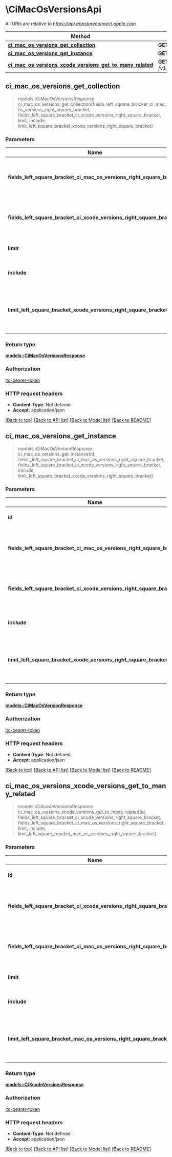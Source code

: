 # \CiMacOsVersionsApi

All URIs are relative to *https://api.appstoreconnect.apple.com*

Method | HTTP request | Description
------------- | ------------- | -------------
[**ci_mac_os_versions_get_collection**](CiMacOsVersionsApi.md#ci_mac_os_versions_get_collection) | **GET** /v1/ciMacOsVersions | 
[**ci_mac_os_versions_get_instance**](CiMacOsVersionsApi.md#ci_mac_os_versions_get_instance) | **GET** /v1/ciMacOsVersions/{id} | 
[**ci_mac_os_versions_xcode_versions_get_to_many_related**](CiMacOsVersionsApi.md#ci_mac_os_versions_xcode_versions_get_to_many_related) | **GET** /v1/ciMacOsVersions/{id}/xcodeVersions | 



## ci_mac_os_versions_get_collection

> models::CiMacOsVersionsResponse ci_mac_os_versions_get_collection(fields_left_square_bracket_ci_mac_os_versions_right_square_bracket, fields_left_square_bracket_ci_xcode_versions_right_square_bracket, limit, include, limit_left_square_bracket_xcode_versions_right_square_bracket)


### Parameters


Name | Type | Description  | Required | Notes
------------- | ------------- | ------------- | ------------- | -------------
**fields_left_square_bracket_ci_mac_os_versions_right_square_bracket** | Option<[**Vec<String>**](String.md)> | the fields to include for returned resources of type ciMacOsVersions |  |
**fields_left_square_bracket_ci_xcode_versions_right_square_bracket** | Option<[**Vec<String>**](String.md)> | the fields to include for returned resources of type ciXcodeVersions |  |
**limit** | Option<**i32**> | maximum resources per page |  |
**include** | Option<[**Vec<String>**](String.md)> | comma-separated list of relationships to include |  |
**limit_left_square_bracket_xcode_versions_right_square_bracket** | Option<**i32**> | maximum number of related xcodeVersions returned (when they are included) |  |

### Return type

[**models::CiMacOsVersionsResponse**](CiMacOsVersionsResponse.md)

### Authorization

[itc-bearer-token](../README.md#itc-bearer-token)

### HTTP request headers

- **Content-Type**: Not defined
- **Accept**: application/json

[[Back to top]](#) [[Back to API list]](../README.md#documentation-for-api-endpoints) [[Back to Model list]](../README.md#documentation-for-models) [[Back to README]](../README.md)


## ci_mac_os_versions_get_instance

> models::CiMacOsVersionResponse ci_mac_os_versions_get_instance(id, fields_left_square_bracket_ci_mac_os_versions_right_square_bracket, fields_left_square_bracket_ci_xcode_versions_right_square_bracket, include, limit_left_square_bracket_xcode_versions_right_square_bracket)


### Parameters


Name | Type | Description  | Required | Notes
------------- | ------------- | ------------- | ------------- | -------------
**id** | **String** | the id of the requested resource | [required] |
**fields_left_square_bracket_ci_mac_os_versions_right_square_bracket** | Option<[**Vec<String>**](String.md)> | the fields to include for returned resources of type ciMacOsVersions |  |
**fields_left_square_bracket_ci_xcode_versions_right_square_bracket** | Option<[**Vec<String>**](String.md)> | the fields to include for returned resources of type ciXcodeVersions |  |
**include** | Option<[**Vec<String>**](String.md)> | comma-separated list of relationships to include |  |
**limit_left_square_bracket_xcode_versions_right_square_bracket** | Option<**i32**> | maximum number of related xcodeVersions returned (when they are included) |  |

### Return type

[**models::CiMacOsVersionResponse**](CiMacOsVersionResponse.md)

### Authorization

[itc-bearer-token](../README.md#itc-bearer-token)

### HTTP request headers

- **Content-Type**: Not defined
- **Accept**: application/json

[[Back to top]](#) [[Back to API list]](../README.md#documentation-for-api-endpoints) [[Back to Model list]](../README.md#documentation-for-models) [[Back to README]](../README.md)


## ci_mac_os_versions_xcode_versions_get_to_many_related

> models::CiXcodeVersionsResponse ci_mac_os_versions_xcode_versions_get_to_many_related(id, fields_left_square_bracket_ci_xcode_versions_right_square_bracket, fields_left_square_bracket_ci_mac_os_versions_right_square_bracket, limit, include, limit_left_square_bracket_mac_os_versions_right_square_bracket)


### Parameters


Name | Type | Description  | Required | Notes
------------- | ------------- | ------------- | ------------- | -------------
**id** | **String** | the id of the requested resource | [required] |
**fields_left_square_bracket_ci_xcode_versions_right_square_bracket** | Option<[**Vec<String>**](String.md)> | the fields to include for returned resources of type ciXcodeVersions |  |
**fields_left_square_bracket_ci_mac_os_versions_right_square_bracket** | Option<[**Vec<String>**](String.md)> | the fields to include for returned resources of type ciMacOsVersions |  |
**limit** | Option<**i32**> | maximum resources per page |  |
**include** | Option<[**Vec<String>**](String.md)> | comma-separated list of relationships to include |  |
**limit_left_square_bracket_mac_os_versions_right_square_bracket** | Option<**i32**> | maximum number of related macOsVersions returned (when they are included) |  |

### Return type

[**models::CiXcodeVersionsResponse**](CiXcodeVersionsResponse.md)

### Authorization

[itc-bearer-token](../README.md#itc-bearer-token)

### HTTP request headers

- **Content-Type**: Not defined
- **Accept**: application/json

[[Back to top]](#) [[Back to API list]](../README.md#documentation-for-api-endpoints) [[Back to Model list]](../README.md#documentation-for-models) [[Back to README]](../README.md)

